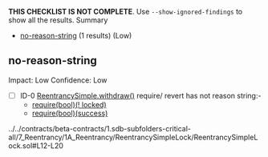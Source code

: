 **THIS CHECKLIST IS NOT COMPLETE**. Use `--show-ignored-findings` to show all the results.
Summary
 - [no-reason-string](#no-reason-string) (1 results) (Low)
## no-reason-string
Impact: Low
Confidence: Low
 - [ ] ID-0
[ReentrancySimple.withdraw()](../../contracts/beta-contracts/1.sdb-subfolders-critical-all/7_Reentrancy/1A_Reentrancy/ReentrancySimpleLock/ReentrancySimpleLock.sol#L12-L20) require/ revert has not reason string:- 
	- [require(bool)(! locked)](../../contracts/beta-contracts/1.sdb-subfolders-critical-all/7_Reentrancy/1A_Reentrancy/ReentrancySimpleLock/ReentrancySimpleLock.sol#L13)
	- [require(bool)(success)](../../contracts/beta-contracts/1.sdb-subfolders-critical-all/7_Reentrancy/1A_Reentrancy/ReentrancySimpleLock/ReentrancySimpleLock.sol#L18)

../../contracts/beta-contracts/1.sdb-subfolders-critical-all/7_Reentrancy/1A_Reentrancy/ReentrancySimpleLock/ReentrancySimpleLock.sol#L12-L20



